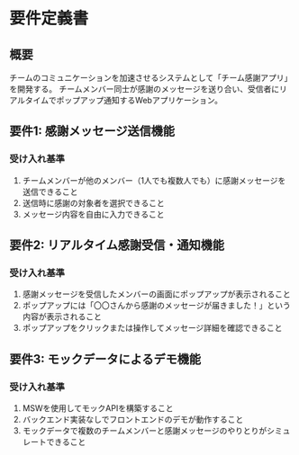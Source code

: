# 要件定義書

## 概要
チームのコミュニケーションを加速させるシステムとして「チーム感謝アプリ」を開発する。
チームメンバー同士が感謝のメッセージを送り合い、受信者にリアルタイムでポップアップ通知するWebアプリケーション。

## 要件1: 感謝メッセージ送信機能

### 受け入れ基準
1. チームメンバーが他のメンバー（1人でも複数人でも）に感謝メッセージを送信できること
2. 送信時に感謝の対象者を選択できること
3. メッセージ内容を自由に入力できること

## 要件2: リアルタイム感謝受信・通知機能

### 受け入れ基準
1. 感謝メッセージを受信したメンバーの画面にポップアップが表示されること
2. ポップアップには「〇〇さんから感謝のメッセージが届きました！」という内容が表示されること
3. ポップアップをクリックまたは操作してメッセージ詳細を確認できること

## 要件3: モックデータによるデモ機能

### 受け入れ基準
1. MSWを使用してモックAPIを構築すること
2. バックエンド実装なしでフロントエンドのデモが動作すること
3. モックデータで複数のチームメンバーと感謝メッセージのやりとりがシミュレートできること 
